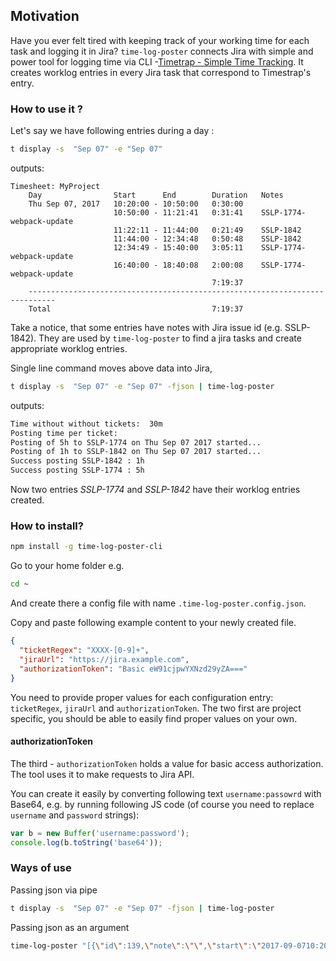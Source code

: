 ## Motivation

Have you ever felt tired with keeping track of your working time for each task and logging it in Jira?
`time-log-poster` connects Jira with simple and power tool for logging time via CLI -[Timetrap - Simple Time Tracking](https://github.com/samg/timetrap). 
It creates worklog entries in every Jira task that correspond to Timestrap's entry.

### How to use it ?

Let's say we have following entries during a day :
```bash
t display -s  "Sep 07" -e "Sep 07"
```
outputs:
```                                                                                                                              
Timesheet: MyProject
    Day                Start      End        Duration   Notes
    Thu Sep 07, 2017   10:20:00 - 10:50:00   0:30:00
                       10:50:00 - 11:21:41   0:31:41    SSLP-1774-webpack-update
                       11:22:11 - 11:44:00   0:21:49    SSLP-1842
                       11:44:00 - 12:34:48   0:50:48    SSLP-1842
                       12:34:49 - 15:40:00   3:05:11    SSLP-1774-webpack-update
                       16:40:00 - 18:40:08   2:00:08    SSLP-1774-webpack-update
                                             7:19:37
    ----------------------------------------------------------------------------
    Total                                    7:19:37
```
Take a notice, that some entries have notes with Jira issue id (e.g. SSLP-1842). They are used by `time-log-poster` to find a jira tasks and create appropriate worklog entries.

Single line command moves above data into Jira,
```bash
t display -s  "Sep 07" -e "Sep 07" -fjson | time-log-poster
```
outputs:
```bash
Time without without tickets:  30m
Posting time per ticket:
Posting of 5h to SSLP-1774 on Thu Sep 07 2017 started...
Posting of 1h to SSLP-1842 on Thu Sep 07 2017 started...
Success posting SSLP-1842 : 1h
Success posting SSLP-1774 : 5h
```
Now two entries *SSLP-1774* and *SSLP-1842*  have their worklog entries created.

### How to install?

```bash
npm install -g time-log-poster-cli
```

Go to your home folder e.g. 
```bash
cd ~
```

And create there a config file with name `.time-log-poster.config.json`.

Copy and paste following example content to your newly created file. 
```json
{
  "ticketRegex": "XXXX-[0-9]+",
  "jiraUrl": "https://jira.example.com",
  "authorizationToken": "Basic eW91cjpwYXNzd29yZA==="
}
```
You need to provide proper values for each configuration entry: `ticketRegex`, `jiraUrl` and `authorizationToken`. 
The two first are project specific, you should be able to easily find proper values on your own. 

#### authorizationToken
The third - `authorizationToken` holds a value for basic access authorization. The tool uses it to make requests to Jira API. 

You can create it easily by converting following text `username:passowrd` with Base64, e.g. by running following JS code (of course you need to replace `username` and `password` strings):
```js
var b = new Buffer('username:password');
console.log(b.toString('base64'));
```

### Ways of use

Passing json via pipe
```bash
t display -s  "Sep 07" -e "Sep 07" -fjson | time-log-poster
```

Passing json as an argument
```bash
time-log-poster "[{\"id\":139,\"note\":\"\",\"start\":\"2017-09-0710:20:00+0200\",\"end\":\"2017-09-0710:50:00+0200\",\"sheet\":\"SSLPortal\"}]" 
```

